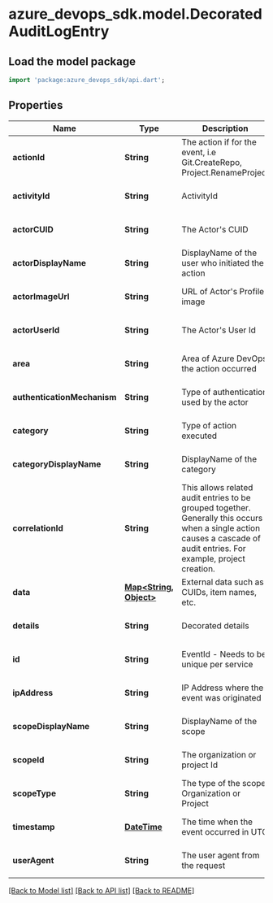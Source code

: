 # azure_devops_sdk.model.DecoratedAuditLogEntry

## Load the model package
```dart
import 'package:azure_devops_sdk/api.dart';
```

## Properties
Name | Type | Description | Notes
------------ | ------------- | ------------- | -------------
**actionId** | **String** | The action if for the event, i.e Git.CreateRepo, Project.RenameProject | [optional] [default to null]
**activityId** | **String** | ActivityId | [optional] [default to null]
**actorCUID** | **String** | The Actor&#39;s CUID | [optional] [default to null]
**actorDisplayName** | **String** | DisplayName of the user who initiated the action | [optional] [default to null]
**actorImageUrl** | **String** | URL of Actor&#39;s Profile image | [optional] [default to null]
**actorUserId** | **String** | The Actor&#39;s User Id | [optional] [default to null]
**area** | **String** | Area of Azure DevOps the action occurred | [optional] [default to null]
**authenticationMechanism** | **String** | Type of authentication used by the actor | [optional] [default to null]
**category** | **String** | Type of action executed | [optional] [default to null]
**categoryDisplayName** | **String** | DisplayName of the category | [optional] [default to null]
**correlationId** | **String** | This allows related audit entries to be grouped together. Generally this occurs when a single action causes a cascade of audit entries. For example, project creation. | [optional] [default to null]
**data** | [**Map&lt;String, Object&gt;**](Object.md) | External data such as CUIDs, item names, etc. | [optional] [default to {}]
**details** | **String** | Decorated details | [optional] [default to null]
**id** | **String** | EventId - Needs to be unique per service | [optional] [default to null]
**ipAddress** | **String** | IP Address where the event was originated | [optional] [default to null]
**scopeDisplayName** | **String** | DisplayName of the scope | [optional] [default to null]
**scopeId** | **String** | The organization or project Id | [optional] [default to null]
**scopeType** | **String** | The type of the scope, Organization or Project | [optional] [default to null]
**timestamp** | [**DateTime**](DateTime.md) | The time when the event occurred in UTC | [optional] [default to null]
**userAgent** | **String** | The user agent from the request | [optional] [default to null]

[[Back to Model list]](../README.md#documentation-for-models) [[Back to API list]](../README.md#documentation-for-api-endpoints) [[Back to README]](../README.md)


